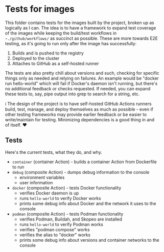 # Tests for images

This folder contains tests for the images built by the project, broken up as logically as I can.  The idea is to have a framework to expand test coverage of the images while keeping the build/test workflows in `~./github/workflows/` as succinct as possible.  These are more towards E2E testing, as it's going to run only after the image has successfully:

1. Builds and is pushed to the registry
2. Deployed to the cluster
3. Attaches to GitHub as a self-hosted runner

The tests are also pretty chill about versions and such, checking for specific things only as needed and relying on failures.  An example would be "docker run hello-world" which will fail if Docker's daemon isn't running, but there's no additional feedback or checks requested.  If needed, you can expand these tests to, say, pipe output into grep to search for a string, etc.

:information_source:  The design of the project is to have self-hosted GitHub Actions runners build, test, manage, and deploy themselves as much as possible - even if other testing frameworks may provide earlier feedback or be easier to write/maintain for testing.  Minimizing dependencies is a good thing in and of itself. :heart:

## Tests

Here's the current tests, what they do, and why.

- `container` (container Action) - builds a container Action from Dockerfile to run
- `debug` (composite Action) - dumps debug information to the console
  - environment variables
  - user information
- `docker` (composite Action) - tests Docker functionality
  - verifies Docker daemon is up
  - runs `hello-world` to verify Docker works
  - prints some debug info about Docker and the network it uses to the console
- `podman` (composite Action) - tests Podman functionality
  - verifies Podman, Buildah, and Skopeo are installed
  - runs `hello-world` to verify Podman works
  - verifies "podman compose" works
  - verifies the alias to "docker" works
  - prints some debug info about versions and container networks to the console
